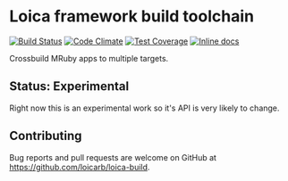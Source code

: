 # Loica framework build toolchain

[![Build Status](https://travis-ci.org/loicarb/loica-build.svg?branch=master)](https://travis-ci.org/loicarb/loica-build)
[![Code Climate](https://codeclimate.com/github/loicarb/loica-build/badges/gpa.svg)](https://codeclimate.com/github/loicarb/loica-build)
[![Test Coverage](https://codeclimate.com/github/loicarb/loica-build/badges/coverage.svg)](https://codeclimate.com/github/loicarb/loica-build/coverage)
[![Inline docs](http://inch-ci.org/github/loicarb/loica-build.svg?branch=master)](http://inch-ci.org/github/loicarb/loica-build)

Crossbuild MRuby apps to multiple targets.

## Status: Experimental
Right now this is an experimental work so it's API is very likely to change.

## Contributing

Bug reports and pull requests are welcome on GitHub at https://github.com/loicarb/loica-build.


